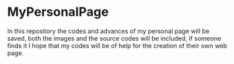 # MyPersonalPage
In this repository the codes and advances of my personal page will be saved, both the images and the source codes will be included, if someone finds it I hope that my codes will be of help for the creation of their own web page.
